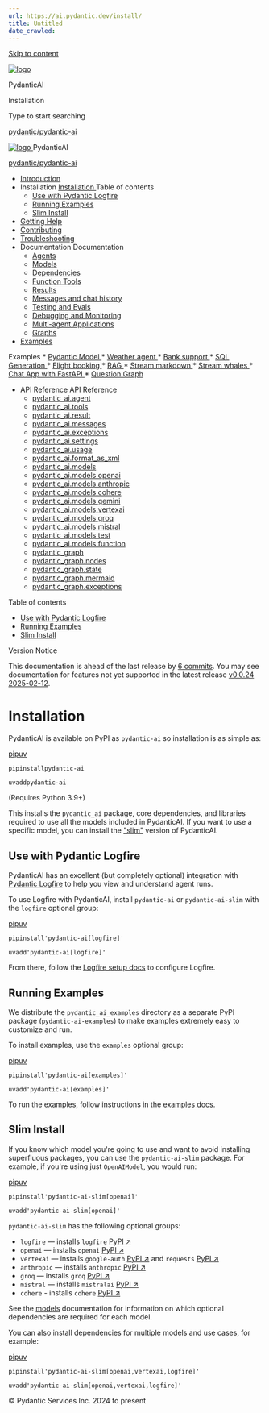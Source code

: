 ```yaml
---
url: https://ai.pydantic.dev/install/
title: Untitled
date_crawled: 
---
```


[ Skip to content ](#installation)

[ ![logo](../img/logo-white.svg) ](.. "PydanticAI")

PydanticAI 

Installation 

Type to start searching

[ pydantic/pydantic-ai  ](https://github.com/pydantic/pydantic-ai "Go to repository")

[ ![logo](../img/logo-white.svg) ](.. "PydanticAI") PydanticAI 

[ pydantic/pydantic-ai  ](https://github.com/pydantic/pydantic-ai "Go to repository")

  * [ Introduction  ](..)
  * Installation  [ Installation  ](./) Table of contents 
    * [ Use with Pydantic Logfire  ](#use-with-pydantic-logfire)
    * [ Running Examples  ](#running-examples)
    * [ Slim Install  ](#slim-install)
  * [ Getting Help  ](../help/)
  * [ Contributing  ](../contributing/)
  * [ Troubleshooting  ](../troubleshooting/)
  * Documentation  Documentation 
    * [ Agents  ](../agents/)
    * [ Models  ](../models/)
    * [ Dependencies  ](../dependencies/)
    * [ Function Tools  ](../tools/)
    * [ Results  ](../results/)
    * [ Messages and chat history  ](../message-history/)
    * [ Testing and Evals  ](../testing-evals/)
    * [ Debugging and Monitoring  ](../logfire/)
    * [ Multi-agent Applications  ](../multi-agent-applications/)
    * [ Graphs  ](../graph/)
  * [ Examples  ](../examples/)

Examples 
    * [ Pydantic Model  ](../examples/pydantic-model/)
    * [ Weather agent  ](../examples/weather-agent/)
    * [ Bank support  ](../examples/bank-support/)
    * [ SQL Generation  ](../examples/sql-gen/)
    * [ Flight booking  ](../examples/flight-booking/)
    * [ RAG  ](../examples/rag/)
    * [ Stream markdown  ](../examples/stream-markdown/)
    * [ Stream whales  ](../examples/stream-whales/)
    * [ Chat App with FastAPI  ](../examples/chat-app/)
    * [ Question Graph  ](../examples/question-graph/)
  * API Reference  API Reference 
    * [ pydantic_ai.agent  ](../api/agent/)
    * [ pydantic_ai.tools  ](../api/tools/)
    * [ pydantic_ai.result  ](../api/result/)
    * [ pydantic_ai.messages  ](../api/messages/)
    * [ pydantic_ai.exceptions  ](../api/exceptions/)
    * [ pydantic_ai.settings  ](../api/settings/)
    * [ pydantic_ai.usage  ](../api/usage/)
    * [ pydantic_ai.format_as_xml  ](../api/format_as_xml/)
    * [ pydantic_ai.models  ](../api/models/base/)
    * [ pydantic_ai.models.openai  ](../api/models/openai/)
    * [ pydantic_ai.models.anthropic  ](../api/models/anthropic/)
    * [ pydantic_ai.models.cohere  ](../api/models/cohere/)
    * [ pydantic_ai.models.gemini  ](../api/models/gemini/)
    * [ pydantic_ai.models.vertexai  ](../api/models/vertexai/)
    * [ pydantic_ai.models.groq  ](../api/models/groq/)
    * [ pydantic_ai.models.mistral  ](../api/models/mistral/)
    * [ pydantic_ai.models.test  ](../api/models/test/)
    * [ pydantic_ai.models.function  ](../api/models/function/)
    * [ pydantic_graph  ](../api/pydantic_graph/graph/)
    * [ pydantic_graph.nodes  ](../api/pydantic_graph/nodes/)
    * [ pydantic_graph.state  ](../api/pydantic_graph/state/)
    * [ pydantic_graph.mermaid  ](../api/pydantic_graph/mermaid/)
    * [ pydantic_graph.exceptions  ](../api/pydantic_graph/exceptions/)



Table of contents 

  * [ Use with Pydantic Logfire  ](#use-with-pydantic-logfire)
  * [ Running Examples  ](#running-examples)
  * [ Slim Install  ](#slim-install)



Version Notice

This documentation is ahead of the last release by [6 commits](https://github.com/pydantic/pydantic-ai/compare/v0.0.24...main). You may see documentation for features not yet supported in the latest release [v0.0.24 2025-02-12](https://github.com/pydantic/pydantic-ai/releases/tag/v0.0.24). 

# Installation

PydanticAI is available on PyPI as `pydantic-ai`[](https://pypi.org/project/pydantic-ai/) so installation is as simple as:

[pip](#__tabbed_1_1)[uv](#__tabbed_1_2)

```
pipinstallpydantic-ai

```


```
uvaddpydantic-ai

```


(Requires Python 3.9+)

This installs the `pydantic_ai` package, core dependencies, and libraries required to use all the models included in PydanticAI. If you want to use a specific model, you can install the ["slim"](#slim-install) version of PydanticAI.

## Use with Pydantic Logfire

PydanticAI has an excellent (but completely optional) integration with [Pydantic Logfire](https://pydantic.dev/logfire) to help you view and understand agent runs.

To use Logfire with PydanticAI, install `pydantic-ai` or `pydantic-ai-slim` with the `logfire` optional group:

[pip](#__tabbed_2_1)[uv](#__tabbed_2_2)

```
pipinstall'pydantic-ai[logfire]'

```


```
uvadd'pydantic-ai[logfire]'

```


From there, follow the [Logfire setup docs](../logfire/#using-logfire) to configure Logfire.

## Running Examples

We distribute the `pydantic_ai_examples`[](https://github.com/pydantic/pydantic-ai/tree/main/examples/pydantic_ai_examples) directory as a separate PyPI package (`pydantic-ai-examples`[](https://pypi.org/project/pydantic-ai-examples/)) to make examples extremely easy to customize and run.

To install examples, use the `examples` optional group:

[pip](#__tabbed_3_1)[uv](#__tabbed_3_2)

```
pipinstall'pydantic-ai[examples]'

```


```
uvadd'pydantic-ai[examples]'

```


To run the examples, follow instructions in the [examples docs](../examples/).

## Slim Install

If you know which model you're going to use and want to avoid installing superfluous packages, you can use the `pydantic-ai-slim`[](https://pypi.org/project/pydantic-ai-slim/) package. For example, if you're using just `OpenAIModel`[](../api/models/openai/#pydantic_ai.models.openai.OpenAIModel), you would run:

[pip](#__tabbed_4_1)[uv](#__tabbed_4_2)

```
pipinstall'pydantic-ai-slim[openai]'

```


```
uvadd'pydantic-ai-slim[openai]'

```


`pydantic-ai-slim` has the following optional groups:

  * `logfire` — installs `logfire`[](../logfire/) [PyPI ↗](https://pypi.org/project/logfire)
  * `openai` — installs `openai` [PyPI ↗](https://pypi.org/project/openai)
  * `vertexai` — installs `google-auth` [PyPI ↗](https://pypi.org/project/google-auth) and `requests` [PyPI ↗](https://pypi.org/project/requests)
  * `anthropic` — installs `anthropic` [PyPI ↗](https://pypi.org/project/anthropic)
  * `groq` — installs `groq` [PyPI ↗](https://pypi.org/project/groq)
  * `mistral` — installs `mistralai` [PyPI ↗](https://pypi.org/project/mistralai)
  * `cohere` - installs `cohere` [PyPI ↗](https://pypi.org/project/cohere)



See the [models](../models/) documentation for information on which optional dependencies are required for each model.

You can also install dependencies for multiple models and use cases, for example:

[pip](#__tabbed_5_1)[uv](#__tabbed_5_2)

```
pipinstall'pydantic-ai-slim[openai,vertexai,logfire]'

```


```
uvadd'pydantic-ai-slim[openai,vertexai,logfire]'

```


© Pydantic Services Inc. 2024 to present 
